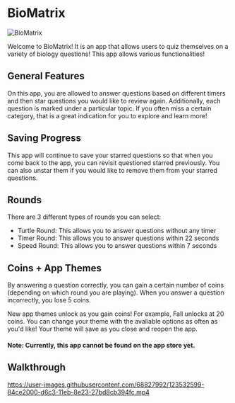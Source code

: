 # BioMatrix
![BioMatrix](https://user-images.githubusercontent.com/68827992/170835976-230c1b78-2e76-4c47-a4be-311947659e90.png)

Welcome to BioMatrix! It is an app that allows users to quiz themselves on a variety of biology questions! This app allows various functionalities!

## General Features
On this app, you are allowed to answer questions based on different timers and then star questions you would like to review again. Additionally, each question is marked under a particular topic. If you often miss a certain category, that is a great indication for you to explore and learn more!

## Saving Progress
This app will continue to save your starred questions so that when you come back to the app, you can revisit questioned starred previously. You can also unstar them if you would like to remove them from your starred questions.

## Rounds
There are 3 different types of rounds you can select:
- Turtle Round: This allows you to answer questions without any timer
- Timer Round: This allows you to answer questions within 22 seconds
- Speed Round: This allows you to answer questions within 7 seconds

## Coins + App Themes
By answering a question correctly, you can gain a certain number of coins (depending on which round you are playing). When you answer a question incorrectly, you lose 5 coins. 

New app themes unlock as you gain coins! For example, Fall unlocks at 20 coins. You can change your theme with the avaliable options as often as you'd like! Your theme will save as you close and reopen the app.

#### Note: Currently, this app cannot be found on the app store yet.

## Walkthrough
https://user-images.githubusercontent.com/68827992/123532599-84ce2000-d6c3-11eb-8e23-27bd8cb394fc.mp4
